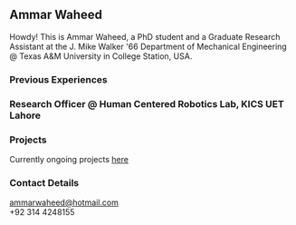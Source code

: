 ## Ammar Waheed
Howdy! This is Ammar Waheed, a PhD student and a Graduate Research Assistant at the J. Mike Walker '66 Department of Mechanical Engineering @ Texas A&M University in College Station, USA.

### Previous Experiences

### **Research Officer @ Human Centered Robotics Lab, KICS UET Lahore**

### Projects
Currently ongoing projects [here](https://ammarw.github.io/uet.github.io/)

### Contact Details
ammarwaheed@hotmail.com
\
+92 314 4248155


